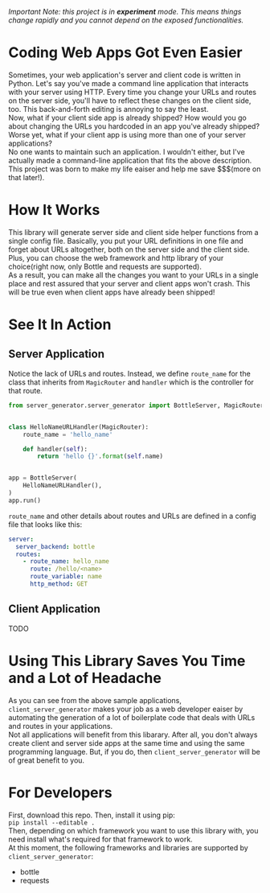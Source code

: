 *Important Note: this project is in **experiment** mode. This means things change rapidly and you cannot depend on the 
exposed functionalities.*
# Coding Web Apps Got Even Easier
Sometimes, your web application's server and client code is written in Python. Let's say you've made a command 
line application that interacts with your server using HTTP. Every time you change your URLs and routes on the server 
side, you'll 
have to reflect these changes on the client side, too. This 
back-and-forth editing is annoying to say the least.   
Now, what if your client side app is already shipped? How would 
you go about changing the URLs you hardcoded in an app you've already shipped? Worse yet, what if your client app is 
using 
more than
 one
 of 
your server applications?   
No one wants to maintain such an application. I wouldn't either, but I've actually made a command-line application 
that fits the above description. This project was born to make my life eaiser and help me save $$$(more on that 
later!).   
# How It Works
This library will generate server side and client side helper functions from a single config file. Basically, you put
 your URL definitions in one file and forget about URLs altogether, both on the server side and the client side.   
 Plus, you can choose the web framework and http library of your choice(right now, only Bottle and requests are 
 supported).   
 As a result, you can make all the changes you want to your URLs in a single place and rest assured that your server 
 and client apps won't crash. This will be true even when client apps have already been shipped!   
# See It In Action
## Server Application
Notice the lack of URLs and routes. Instead, we define `route_name` for the class that inherits from `MagicRouter` 
and `handler` which is the controller for that route.
```python
from server_generator.server_generator import BottleServer, MagicRouter


class HelloNameURLHandler(MagicRouter):
    route_name = 'hello_name'

    def handler(self):
        return 'hello {}'.format(self.name)


app = BottleServer(
    HelloNameURLHandler(),
)
app.run()
```
`route_name` and other details about routes and URLs are defined in a config file that looks like this:   
```yaml
server:
  server_backend: bottle
  routes:
    - route_name: hello_name
      route: /hello/<name>
      route_variable: name
      http_method: GET

```
## Client Application
TODO
# Using This Library Saves You Time and a Lot of Headache
As you can see from the above sample applications, `client_server_generator` makes your job as a web developer eaiser
 by automating the generation of a lot of boilerplate code that deals with URLs and routes in your applications.   
Not all applications will benefit from this libarary. After all, you don't always create client and server side apps 
at the same time and using the same programming language. But, if you do, then `client_server_generator` will be of 
great 
benefit to you.
# For Developers
First, download this repo. Then, install it using pip:    
`pip install --editable .`    
Then, depending on which framework you want to use this library with, you need install what's required for that framework to work.   
At this moment, the following frameworks and libraries are supported by `client_server_generator`:   
- bottle
- requests
